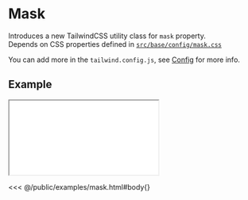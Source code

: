 # Mask
Introduces a new TailwindCSS utility class for `mask` property.<br>
Depends on CSS properties defined in [`src/base/config/mask.css`](https://github.com/winduum/winduum/blob/main/src/base/config/mask.css)

You can add more in the `tailwind.config.js`, see [Config](/docs/config#mask) for more info.

<ViewSourceGh href="https://github.com/winduum/winduum/blob/main/src/utilities/mask.css" />

## Example

<iframe onload="this.style.visibility = 'visible';" src="/examples/mask.html"></iframe>

<<< @/public/examples/mask.html#body{}
